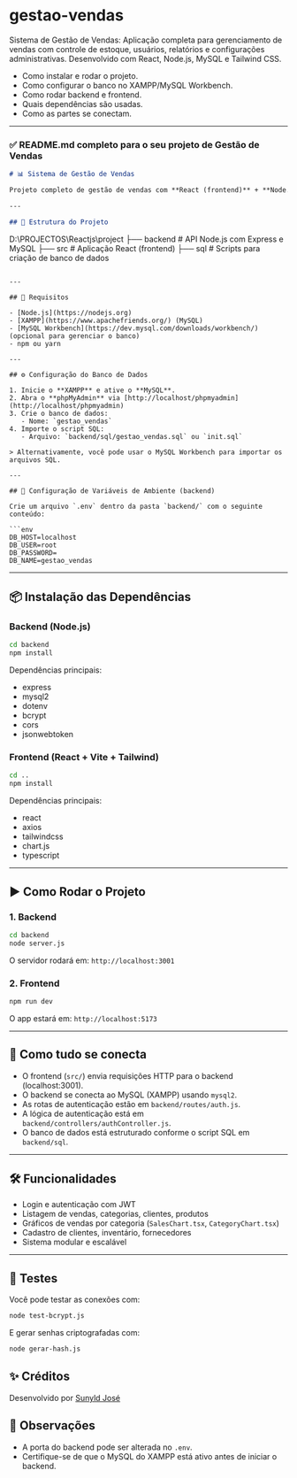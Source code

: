 # gestao-vendas
Sistema de Gestão de Vendas: Aplicação completa para gerenciamento de vendas com controle de estoque, usuários, relatórios e configurações administrativas. Desenvolvido com React, Node.js, MySQL e Tailwind CSS.


* Como instalar e rodar o projeto.
* Como configurar o banco no XAMPP/MySQL Workbench.
* Como rodar backend e frontend.
* Quais dependências são usadas.
* Como as partes se conectam.

---

### ✅ README.md completo para o seu projeto de Gestão de Vendas

```markdown
# 📊 Sistema de Gestão de Vendas

Projeto completo de gestão de vendas com **React (frontend)** + **Node.js/Express (backend)** + **MySQL (XAMPP ou Workbench)**.

---

## 📁 Estrutura do Projeto

```

D:\PROJECTOS\Reactjs\project
├── backend             # API Node.js com Express e MySQL
├── src                # Aplicação React (frontend)
├── sql                # Scripts para criação de banco de dados

````

---

## 🔧 Requisitos

- [Node.js](https://nodejs.org)
- [XAMPP](https://www.apachefriends.org/) (MySQL)
- [MySQL Workbench](https://dev.mysql.com/downloads/workbench/) (opcional para gerenciar o banco)
- npm ou yarn

---

## ⚙️ Configuração do Banco de Dados

1. Inicie o **XAMPP** e ative o **MySQL**.
2. Abra o **phpMyAdmin** via [http://localhost/phpmyadmin](http://localhost/phpmyadmin)
3. Crie o banco de dados:
   - Nome: `gestao_vendas`
4. Importe o script SQL:
   - Arquivo: `backend/sql/gestao_vendas.sql` ou `init.sql`

> Alternativamente, você pode usar o MySQL Workbench para importar os arquivos SQL.

---

## 🔐 Configuração de Variáveis de Ambiente (backend)

Crie um arquivo `.env` dentro da pasta `backend/` com o seguinte conteúdo:

```env
DB_HOST=localhost
DB_USER=root
DB_PASSWORD=
DB_NAME=gestao_vendas
````

---

## 📦 Instalação das Dependências

### Backend (Node.js)

```bash
cd backend
npm install
```

Dependências principais:

* express
* mysql2
* dotenv
* bcrypt
* cors
* jsonwebtoken

### Frontend (React + Vite + Tailwind)

```bash
cd ..
npm install
```

Dependências principais:

* react
* axios
* tailwindcss
* chart.js
* typescript

---

## ▶️ Como Rodar o Projeto

### 1. Backend

```bash
cd backend
node server.js
```

O servidor rodará em: `http://localhost:3001`

### 2. Frontend

```bash
npm run dev
```

O app estará em: `http://localhost:5173`

---

## 🔄 Como tudo se conecta

* O frontend (`src/`) envia requisições HTTP para o backend (localhost:3001).
* O backend se conecta ao MySQL (XAMPP) usando `mysql2`.
* As rotas de autenticação estão em `backend/routes/auth.js`.
* A lógica de autenticação está em `backend/controllers/authController.js`.
* O banco de dados está estruturado conforme o script SQL em `backend/sql`.

---

## 🛠️ Funcionalidades

* Login e autenticação com JWT
* Listagem de vendas, categorias, clientes, produtos
* Gráficos de vendas por categoria (`SalesChart.tsx`, `CategoryChart.tsx`)
* Cadastro de clientes, inventário, fornecedores
* Sistema modular e escalável

---

## 🧪 Testes

Você pode testar as conexões com:

```bash
node test-bcrypt.js
```

E gerar senhas criptografadas com:

```bash
node gerar-hash.js
```

## ✨ Créditos

Desenvolvido por [Sunyld José](https://github.com/Sunyld)

## 📌 Observações

* A porta do backend pode ser alterada no `.env`.
* Certifique-se de que o MySQL do XAMPP está ativo antes de iniciar o backend.

```
